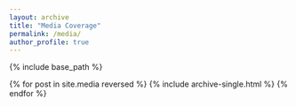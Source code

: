 ```yaml
---
layout: archive
title: "Media Coverage"
permalink: /media/
author_profile: true
---
```


{% include base_path %}

{% for post in site.media reversed %}
  {% include archive-single.html %}
{% endfor %}
